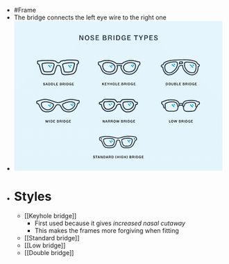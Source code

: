 - #Frame
- The bridge connects the left eye wire to the right one
- ![nose-bridge-types-graphic.png](../assets/nose-bridge-types-graphic_1744657562299_0.png)
- # Styles
	- [[Keyhole bridge]]
		- First used because it gives *increased nasal cutaway*
		- This makes the frames more forgiving when fitting
	- [[Standard bridge]]
	- [[Low bridge]]
	- [[Double bridge]]